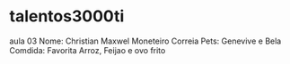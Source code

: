 # talentos3000ti
aula 03
Nome: Christian Maxwel Moneteiro Correia
Pets: Genevive e Bela
Comdida: Favorita Arroz, Feijao e ovo frito
